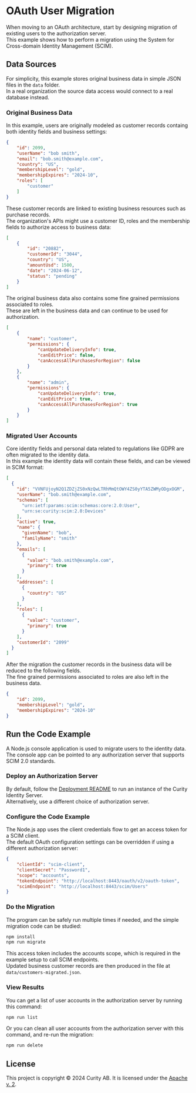 # OAuth User Migration

When moving to an OAuth architecture, start by designing migration of existing users to the authorization server.\
This example shows how to perform a migration using the System for Cross-domain Identity Management (SCIM).

## Data Sources

For simplicity, this example stores original business data in simple JSON files in the `data` folder.\
In a real organization the source data access would connect to a real database instead.

### Original Business Data

In this example, users are originally modeled as customer records containg both identity fields and business settings:

```json
{
    "id": 2099,
    "userName": "bob smith",
    "email": "bob.smith@example.com",
    "country": "US",
    "membershipLevel": "gold",
    "membershipExpires": "2024-10",
    "roles": [
        "customer"
    ]
}
```

These customer records are linked to existing business resources such as purchase records.\
The organization's APIs might use a customer ID, roles and the membership fields to authorize access to business data:

```json
[
    {
        "id": "20882",
        "customerId": "3044",
        "country": "US",
        "amountUsd": 1500,
        "date": "2024-06-12",
        "status": "pending"
    }
]
```

The original business data also contains some fine grained permissions associated to roles.\
These are left in the business data and can continue to be used for authorization.

```json
[
    {
        "name": "customer",
        "permissions": {
            "canUpdateDeliveryInfo": true,
            "canEditPrice": false,
            "canAccessAllPurchasesForRegion": false
        }
    },
    {
        "name": "admin",
        "permissions": {
            "canUpdateDeliveryInfo": true,
            "canEditPrice": true,
            "canAccessAllPurchasesForRegion": true
        }
    }
]
```

### Migrated User Accounts

Core identity fields and personal data related to regulations like GDPR are often migrated to the identity data.\
In this example the identity data will contain these fields, and can be viewed in SCIM format:

```json
[
  {
    "id": "VVNFUjoyN2Q1ZDZjZS0xNzQwLTRhMmQtOWY4ZS0yYTA5ZWMyODgxOGM",
    "userName": "bob.smith@example.com",
    "schemas": [
      "urn:ietf:params:scim:schemas:core:2.0:User",
      "urn:se:curity:scim:2.0:Devices"
    ],
    "active": true,
    "name": {
      "givenName": "bob",
      "familyName": "smith"
    },
    "emails": [
      {
        "value": "bob.smith@example.com",
        "primary": true
      }
    ],
    "addresses": [
      {
        "country": "US"
      }
    ],
    "roles": [
      {
        "value": "customer",
        "primary": true
      }
    ],
    "customerId": "2099"
  }
]
```

After the migration the customer records in the business data will be reduced to the following fields.\
The fine grained permissions associated to roles are also left in the business data.

```json
{
    "id": 2099,
    "membershipLevel": "gold",
    "membershipExpires": "2024-10"
}
```

## Run the Code Example

A Node.js console application is used to migrate users to the identity data.\
The console app can be pointed to any authorization server that supports SCIM 2.0 standards.

### Deploy an Authorization Server

By default, follow the [Deployment README](deployment/README.md) to run an instance of the Curity Identity Server.\
Alternatively, use a different choice of authorization server.

### Configure the Code Example

The Node.js app uses the client credentials flow to get an access token for a SCIM client.\
The default OAuth configuration settings can be overridden if using a different authorization server:

```json
{
    "clientId": "scim-client",
    "clientSecret": "Password1",
    "scope": "accounts",
    "tokenEndpoint": "http://localhost:8443/oauth/v2/oauth-token",
    "scimEndpoint": "http://localhost:8443/scim/Users"
}
```

### Do the Migration

The program can be safely run multiple times if needed, and the simple migration code can be studied:

```bash
npm install
npm run migrate
```

This access token includes the accounts scope, which is required in the example setup to call SCIM endpoints.\
Updated business customer records are then produced in the file at `data/customers-migrated.json`.

### View Results

You can get a list of user accounts in the authorization server by running this command:

```bash
npm run list
```

Or you can clean all user accounts from the authorization server with this command, and re-run the migration:

```bash
npm run delete
```

## License

This project is copyright &#169; 2024 Curity AB. It is licensed under the [Apache v. 2](../LICENSE).

